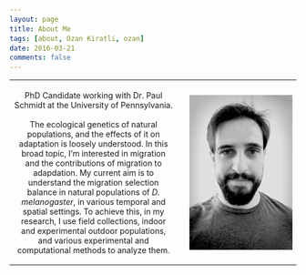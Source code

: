 ```yaml
---
layout: page
title: About Me
tags: [about, Ozan Kiratli, ozan]
date: 2016-03-21
comments: false
---
```


<table><col width="300"><col width="10"><col width="200"> <tr>
<th>
<p><span style="font-weight:normal"> PhD Candidate working with Dr. Paul Schmidt at the University of Pennsylvania. <br />
<br />
The ecological genetics of natural populations, and the effects of it on adaptation is loosely understood. In this broad topic, I’m interested in migration and the contributions of migration to adapdation. My current aim is to understand the migration selection balance in natural populations of <i>D. melanogaster</i>, in various temporal and spatial settings. To achieve this, in my research, I use field collections, indoor and experimental outdoor populations, and various experimental and computational methods to analyze them.</span></p>
</th>
<th></th>
<th><img src="/assets/img/evolozzy200.jpg" align="right"></th>
</tr></table>


